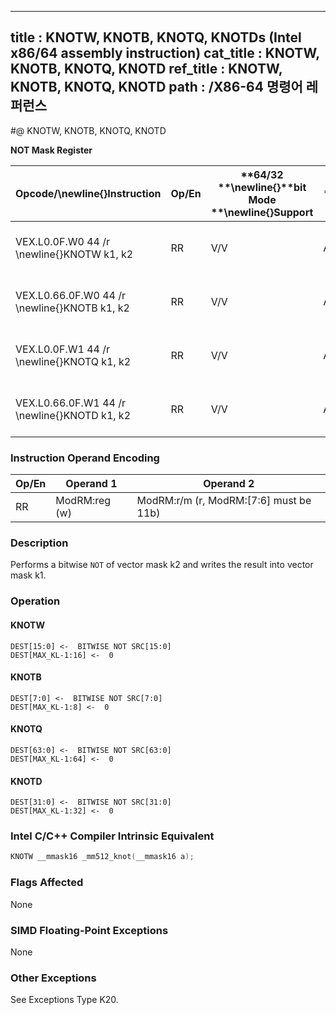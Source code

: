 ----------------------------
title : KNOTW, KNOTB, KNOTQ, KNOTDs (Intel x86/64 assembly instruction)
cat_title : KNOTW, KNOTB, KNOTQ, KNOTD
ref_title : KNOTW, KNOTB, KNOTQ, KNOTD
path : /X86-64 명령어 레퍼런스
----------------------------
#@ KNOTW, KNOTB, KNOTQ, KNOTD

**NOT Mask Register**

|**Opcode/**\newline{}**Instruction**|**Op/En**|**64/32 **\newline{}**bit Mode **\newline{}**Support**|**CPUID **\newline{}**Feature Flag**|**Description**|
|------------------------------------|---------|------------------------------------------------------|------------------------------------|---------------|
|VEX.L0.0F.W0 44 /r \newline{}KNOTW k1, k2|RR|V/V|AVX512F|Bitwise NOT of 16 bits mask k2.|
|VEX.L0.66.0F.W0 44 /r \newline{}KNOTB k1, k2|RR|V/V|AVX512DQ|Bitwise NOT of 8 bits mask k2.|
|VEX.L0.0F.W1 44 /r \newline{}KNOTQ k1, k2|RR|V/V|AVX512BW|Bitwise NOT of 64 bits mask k2.|
|VEX.L0.66.0F.W1 44 /r \newline{}KNOTD k1, k2|RR|V/V|AVX512BW|Bitwise NOT of 32 bits mask k2.|
### Instruction Operand Encoding


|Op/En|Operand 1|Operand 2|
|-----|---------|---------|
|RR|ModRM:reg (w)|ModRM:r/m (r, ModRM:[7:6] must be 11b)|
### Description


Performs a bitwise `NOT` of vector mask k2 and writes the result into vector mask k1.


### Operation
#### KNOTW
```info-verb
DEST[15:0] <-  BITWISE NOT SRC[15:0]
DEST[MAX_KL-1:16] <-  0
```
#### KNOTB
```info-verb
DEST[7:0] <-  BITWISE NOT SRC[7:0]
DEST[MAX_KL-1:8] <-  0
```
#### KNOTQ
```info-verb
DEST[63:0] <-  BITWISE NOT SRC[63:0]
DEST[MAX_KL-1:64] <-  0
```
#### KNOTD
```info-verb
DEST[31:0] <-  BITWISE NOT SRC[31:0]
DEST[MAX_KL-1:32] <-  0
```

### Intel C/C++ Compiler Intrinsic Equivalent

```cpp
KNOTW __mmask16 _mm512_knot(__mmask16 a);
```
### Flags Affected


None

### SIMD Floating-Point Exceptions


None

### Other Exceptions


See Exceptions Type K20.

